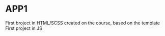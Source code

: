 # APP1
First broject in HTML/SCSS created on the course, based on the template<br>
First project in JS
